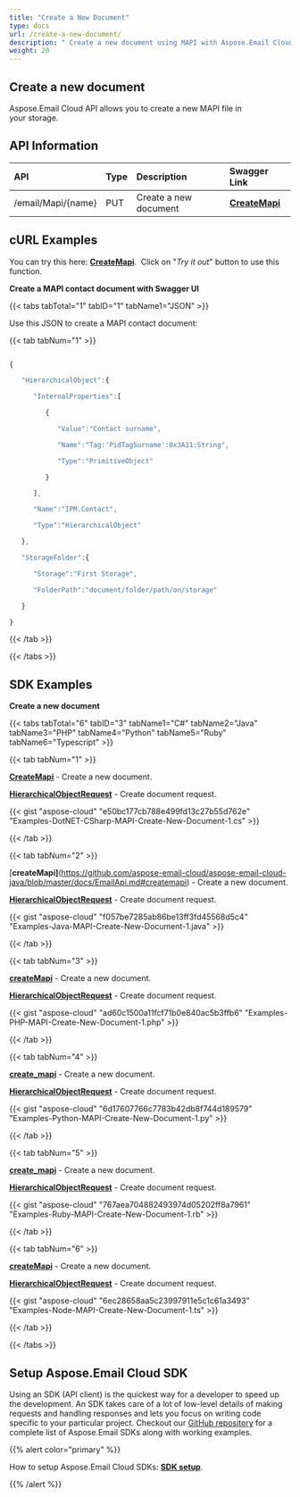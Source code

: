 ```yaml
---
title: "Create a New Document"
type: docs
url: /create-a-new-document/
description: " Create a new document using MAPI with Aspose.Email Cloud API. Easily create a new MAPI file in Aspose Cloud Storage"
weight: 20
---
```


## **Create a new document**
Aspose.Email Cloud API allows you to create a new MAPI file in your storage.
## **API Information**

|**API**|**Type**|**Description**|**Swagger Link**|
| :- | :- | :- | :- |
|/email/Mapi/{name}|PUT|Create a new document|[**CreateMapi**](https://apireference.aspose.cloud/email/#/Mapi/CreateMapi)|
## **cURL Examples**
You can try this here: [**CreateMapi**](https://apireference.aspose.cloud/email/#/Mapi/CreateMapi). 
Click on "*Try it out*" button to use this function. 

**Create a MAPI contact document with Swagger UI**

{{< tabs tabTotal="1" tabID="1" tabName1="JSON" >}}

Use this JSON to create a MAPI contact document:



{{< tab tabNum="1" >}}

```javascript

{

   "HierarchicalObject":{

      "InternalProperties":[

         {

            "Value":"Contact surname",

            "Name":"Tag:'PidTagSurname':0x3A11:String",

            "Type":"PrimitiveObject"

         }

      ],

      "Name":"IPM.Contact",

      "Type":"HierarchicalObject"

   },

   "StorageFolder":{

      "Storage":"First Storage",

      "FolderPath":"document/folder/path/on/storage"

   }

}

```

{{< /tab >}}

{{< /tabs >}}


## **SDK Examples**
**Create a new document**

{{< tabs tabTotal="6" tabID="3" tabName1="C#" tabName2="Java" tabName3="PHP" tabName4="Python" tabName5="Ruby" tabName6="Typescript" >}}

{{< tab tabNum="1" >}}

[**CreateMapi**](https://github.com/aspose-email-cloud/aspose-email-cloud-dotnet/blob/9511b81d6c62dda413dc23f6f6f8a0973a144343/docs/EmailApi.md#createmapi) - Create a new document.

[**HierarchicalObjectRequest**](https://github.com/aspose-email-cloud/aspose-email-cloud-dotnet/blob/9511b81d6c62dda413dc23f6f6f8a0973a144343/docs/HierarchicalObjectRequest.md) - Create document request.

{{< gist "aspose-cloud" "e50bc177cb788e499fd13c27b55d762e" "Examples-DotNET-CSharp-MAPI-Create-New-Document-1.cs" >}}

{{< /tab >}}

{{< tab tabNum="2" >}}

[**createMapi]**(https://github.com/aspose-email-cloud/aspose-email-cloud-java/blob/master/docs/EmailApi.md#createmapi) - Create a new document.

[**HierarchicalObjectRequest**](https://github.com/aspose-email-cloud/aspose-email-cloud-java/blob/master/docs/HierarchicalObjectRequest.md) - Create document request.

{{< gist "aspose-cloud" "f057be7285ab86be13ff3fd45568d5c4" "Examples-Java-MAPI-Create-New-Document-1.java" >}}

{{< /tab >}}

{{< tab tabNum="3" >}}

[**createMapi**](https://github.com/aspose-email-cloud/aspose-email-cloud-php/blob/3a5c2c35a31629493aa484b65870622165570db8/doc/EmailApi.md#createmapi) - Create a new document.

[**HierarchicalObjectRequest**](https://github.com/aspose-email-cloud/aspose-email-cloud-php/blob/3a5c2c35a31629493aa484b65870622165570db8/doc/HierarchicalObjectRequest.md) - Create document request.

{{< gist "aspose-cloud" "ad60c1500a11fcf71b0e840ac5b3ffb6" "Examples-PHP-MAPI-Create-New-Document-1.php" >}}

{{< /tab >}}

{{< tab tabNum="4" >}}

[**create_mapi**](https://github.com/aspose-email-cloud/aspose-email-cloud-python/blob/master/sdk/docs/EmailApi.md#create_mapi) - Create a new document.

[**HierarchicalObjectRequest**](https://github.com/aspose-email-cloud/aspose-email-cloud-python/blob/master/sdk/docs/HierarchicalObjectRequest.md) - Create document request.

{{< gist "aspose-cloud" "6d17607766c7783b42db8f744d189579" "Examples-Python-MAPI-Create-New-Document-1.py" >}}

{{< /tab >}}

{{< tab tabNum="5" >}}

[**create_mapi**](https://github.com/aspose-email-cloud/aspose-email-cloud-ruby/blob/master/docs/EmailApi.md#create_mapi) - Create a new document.

[**HierarchicalObjectRequest**](https://github.com/aspose-email-cloud/aspose-email-cloud-ruby/blob/master/docs/HierarchicalObjectRequest.md) - Create document request.

{{< gist "aspose-cloud" "767aea704882493974d05202ff8a7961" "Examples-Ruby-MAPI-Create-New-Document-1.rb" >}}

{{< /tab >}}

{{< tab tabNum="6" >}}

[**createMapi**](https://github.com/aspose-email-cloud/aspose-email-cloud-node/blob/master/doc/EmailApi.md#createmapi) - Create a new document.

[**HierarchicalObjectRequest**](https://github.com/aspose-email-cloud/aspose-email-cloud-node/blob/master/doc/HierarchicalObjectRequest.md) - Create document request.

{{< gist "aspose-cloud" "6ec28658aa5c23997911e5c1c61a3493" "Examples-Node-MAPI-Create-New-Document-1.ts" >}}

{{< /tab >}}

{{< /tabs >}}


## **Setup Aspose.Email Cloud SDK**
Using an SDK (API client) is the quickest way for a developer to speed up the development. An SDK takes care of a lot of low-level details of making requests and handling responses and lets you focus on writing code specific to your particular project. Checkout our [GitHub repository](https://github.com/aspose-email-cloud) for a complete list of Aspose.Email SDKs along with working examples.

{{% alert color="primary" %}} 

How to setup Aspose.Email Cloud SDKs: [**SDK setup**](/email/sdk-setup/).

{{% /alert %}}
